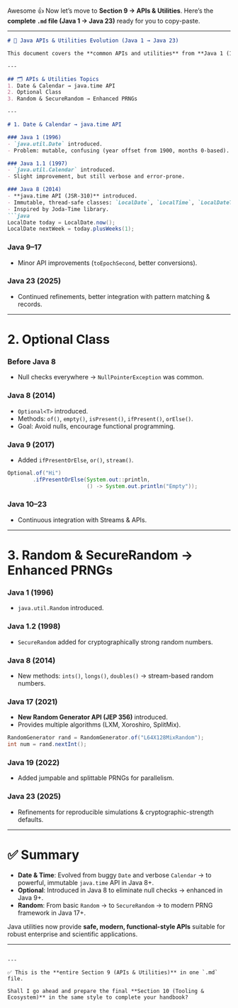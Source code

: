 Awesome 👍 Now let’s move to **Section 9 → APIs & Utilities**.
Here’s the **complete `.md` file (Java 1 → Java 23)** ready for you to copy-paste.

---

````markdown
# 📘 Java APIs & Utilities Evolution (Java 1 → Java 23)

This document covers the **common APIs and utilities** from **Java 1 (1996) to Java 23 (2025)**.  

---

## 🗂 APIs & Utilities Topics
1. Date & Calendar → java.time API  
2. Optional Class  
3. Random & SecureRandom → Enhanced PRNGs  

---

# 1. Date & Calendar → java.time API

### Java 1 (1996)
- `java.util.Date` introduced.  
- Problem: mutable, confusing (year offset from 1900, months 0-based).  

### Java 1.1 (1997)
- `java.util.Calendar` introduced.  
- Slight improvement, but still verbose and error-prone.  

### Java 8 (2014)
- **java.time API (JSR-310)** introduced.  
- Immutable, thread-safe classes: `LocalDate`, `LocalTime`, `LocalDateTime`, `ZonedDateTime`, `Period`, `Duration`.  
- Inspired by Joda-Time library.  
```java
LocalDate today = LocalDate.now();
LocalDate nextWeek = today.plusWeeks(1);
````

### Java 9–17

* Minor API improvements (`toEpochSecond`, better conversions).

### Java 23 (2025)

* Continued refinements, better integration with pattern matching & records.

---

# 2. Optional Class

### Before Java 8

* Null checks everywhere → `NullPointerException` was common.

### Java 8 (2014)

* `Optional<T>` introduced.
* Methods: `of()`, `empty()`, `isPresent()`, `ifPresent()`, `orElse()`.
* Goal: Avoid nulls, encourage functional programming.

### Java 9 (2017)

* Added `ifPresentOrElse`, `or()`, `stream()`.

```java
Optional.of("Hi")
        .ifPresentOrElse(System.out::println,
                         () -> System.out.println("Empty"));
```

### Java 10–23

* Continuous integration with Streams & APIs.

---

# 3. Random & SecureRandom → Enhanced PRNGs

### Java 1 (1996)

* `java.util.Random` introduced.

### Java 1.2 (1998)

* `SecureRandom` added for cryptographically strong random numbers.

### Java 8 (2014)

* New methods: `ints()`, `longs()`, `doubles()` → stream-based random numbers.

### Java 17 (2021)

* **New Random Generator API (JEP 356)** introduced.
* Provides multiple algorithms (LXM, Xoroshiro, SplitMix).

```java
RandomGenerator rand = RandomGenerator.of("L64X128MixRandom");
int num = rand.nextInt();
```

### Java 19 (2022)

* Added jumpable and splittable PRNGs for parallelism.

### Java 23 (2025)

* Refinements for reproducible simulations & cryptographic-strength defaults.

---

# ✅ Summary

* **Date & Time**: Evolved from buggy `Date` and verbose `Calendar` → to powerful, immutable `java.time` API in Java 8+.
* **Optional**: Introduced in Java 8 to eliminate null checks → enhanced in Java 9+.
* **Random**: From basic `Random` → to `SecureRandom` → to modern PRNG framework in Java 17+.

Java utilities now provide **safe, modern, functional-style APIs** suitable for robust enterprise and scientific applications.

---

```

---

✅ This is the **entire Section 9 (APIs & Utilities)** in one `.md` file.  

Shall I go ahead and prepare the final **Section 10 (Tooling & Ecosystem)** in the same style to complete your handbook?
```
